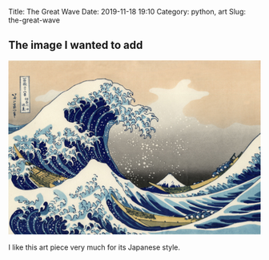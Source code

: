 Title: The Great Wave
Date: 2019-11-18 19:10
Category: python, art
Slug: the-great-wave

## The image I wanted to add

![The Great Wave Off Kinosawa](../../images/great-wave-off-kinosawa.jpg "The Great Wave Off Kinosawa")

I like this art piece very much for its Japanese style.
